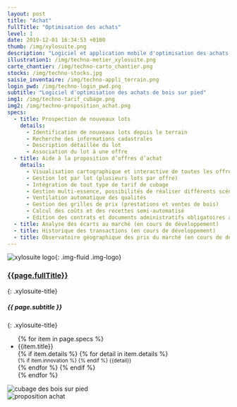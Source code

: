 ```yaml
---
layout: post
title: "Achat"
fullTitle: "Optimisation des achats"
level: 1
date: 2019-12-01 16:34:53 +0100
thumb: /img/xylosuite.png
description: "Logiciel et application mobile d'optimisation des achats de bois sur pied"
illustration1: /img/techno-metier_xylosuite.png
carte_chantier: /img/techno-carto_chantier.png
stocks: /img/techno-stocks.jpg
saisie_inventaire: /img/techno-appli_terrain.png
login_pwd: /img/techno-login_pwd.png
subtitle: "Logiciel d'optimisation des achats de bois sur pied"
img1: /img/techno-tarif_cubage.png
img2: /img/techno-proposition_achat.png
specs:  
  - title: Prospection de nouveaux lots
    details: 
      - Identification de nouveaux lots depuis le terrain
      - Recherche des informations cadastrales
      - Description détaillée du lot
      - Association du lot à une offre
  - title: Aide à la proposition d’offres d’achat
    details: 
      - Visualisation cartographique et interactive de toutes les offres
      - Gestion lot par lot (plusieurs lots par offre)
      - Intégration de tout type de tarif de cubage
      - Gestion multi-essence, possibilités de réaliser différents scénarios d'estimation
      - Ventilation automatique des qualités
      - Gestion des grilles de prix (prestations et ventes de bois)
      - Calcul des coûts et des recettes semi-automatisé
      - Edition des contrats et documents administratifs obligatoires au format PDF
  - title: Analyse des écarts au marché (en cours de développement)
  - title: Historique des transactions (en cours de développement)
  - title: Observatoire géographique des prix du marché (en cours de développement)
---
```


![xylosuite logo]({{page.thumb}}){: .img-fluid .img-logo}


### <a href='./intro#applis' class=""><i class="fas fa-chevron-left mr-2"></i>{{page.fullTitle}}</a>
{: .xylosuite-title}
##### <strong>{{ page.subtitle }} </strong>
{: .xylosuite-title}

<ul class="list-group ">
{% for item in page.specs %}
  <li class="list-group-item">
  <div>{{item.title}}</div>
  {% if item.details %}
    {% for detail in item.details %}
      <div>
        <small class="text-muted">
          {% if item.innovation %} <i class="fas fa-lightbulb mr-1"></i> {% endif %}
          {{detail}}
        </small>
      </div>
    {% endfor %}
  {% endif %}</li>
{% endfor %}
</ul>


<div class="container p-0 mt-4">
  <div class="row">
    <div class="col-12 col-md-8">  
      <img src="{{page.img1}}" alt="cubage des bois sur pied" class="img-fluid">
    </div>
    <div class="col-12 col-md-4 mb-2 mt-3 mt-md-0 mt-lg-0">
      <img src="{{page.img2}}" alt="proposition achat" class="img-fluid">
    </div>
  </div>  
</div>

